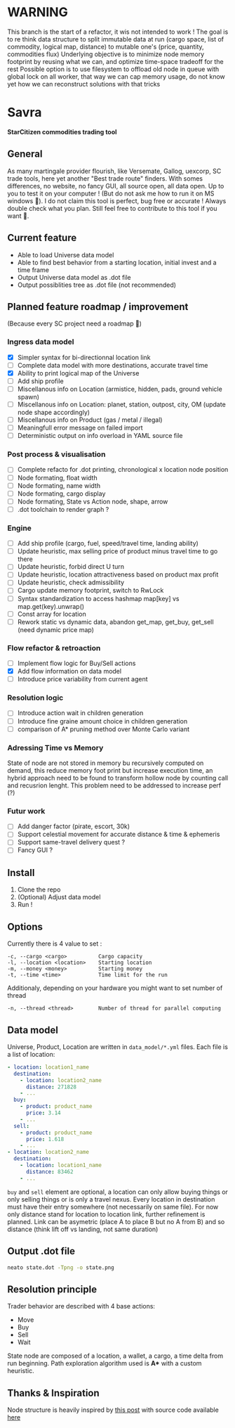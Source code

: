 # WARNING

This branch is the start of a refactor, it wis not intended to work !
The goal is to re think data structure to split immutable data at run (cargo space, list of commodity, logical map, distance) to mutable one's (price, quantity, commodities flux)
Underlying objective is to minimize node memory footprint by reusing what we can, and optimize time-space tradeoff for the rest
Possible option is to use filesystem to offload old node in queue with global lock on all worker, that way we can cap memory usage, do not know yet how we can reconstruct solutions with that tricks


# Savra
**StarCitizen commodities trading tool**

## General

As many martingale provider flourish, like Versemate, Gallog, uexcorp, SC trade tools, here yet another "Best trade route" finders. With somes differences, no website, no fancy GUI, all source open, all data open. Up to you to test it on your computer ! (But do not ask me how to run it on MS windows :shrug:). I do not claim this tool is perfect, bug free or accurate ! Always double check what you plan. Still feel free to contribute to this tool if you want :hugs:.

## Current feature

- Able to load Universe data model
- Able to find best behavior from a starting location, initial invest and a time frame
- Output Universe data model as .dot file
- Output possiblities tree as .dot file (not recommended)

## Planned feature roadmap / improvement
(Because every SC project need a roadmap :grimacing:)


### Ingress data model

- [x] Simpler syntax for bi-directionnal location link
- [ ] Complete data model with more destinations, accurate travel time
- [x] Ability to print logical map of the Universe
- [ ] Add ship profile
- [ ] Miscellanous info on Location (armistice, hidden, pads, ground vehicle spawn)
- [ ] Miscellanous info on Location: planet, station, outpost, city, OM (update node shape accordingly)
- [ ] Miscellanous info on Product (gas / metal / illegal)
- [ ] Meaningfull error message on failed import
- [ ] Deterministic output on info overload in YAML source file

### Post process & visualisation

- [ ] Complete refacto for .dot printing, chronological x location node position
- [ ] Node formating, float width
- [ ] Node formating, name width
- [ ] Node formating, cargo display
- [ ] Node formating, State vs Action node, shape, arrow
- [ ] .dot toolchain to render graph ?

### Engine

- [ ] Add ship profile (cargo, fuel, speed/travel time, landing ability)
- [ ] Update heuristic, max selling price of product minus travel time to go there
- [ ] Update heuristic, forbid direct U turn
- [ ] Update heuristic, location attractiveness based on product max profit
- [ ] Update heuristic, check admissibility
- [ ] Cargo update memory footprint, switch to RwLock
- [ ] Syntax standardization to access hashmap map[key] vs map.get(key).unwrap()
- [ ] Const array for location
- [ ] Rework static vs dynamic data, abandon get_map, get_buy, get_sell (need dynamic price map)

### Flow refactor & retroaction

- [ ] Implement flow logic for Buy/Sell actions
- [x] Add flow information on data model
- [ ] Introduce price variability from current agent

### Resolution logic

- [ ] Introduce action wait in children generation
- [ ] Introduce fine graine amount choice in children generation
- [ ] comparison of A* pruning method over Monte Carlo variant

### Adressing Time vs Memory

State of node are not stored in memory bu recursively computed on demand, this reduce memory foot print but increase execution time, an hybrid approach need to be found to transform hollow node by counting call and recusrion lenght. This problem need to be addressed to increase perf (?)

### Futur work

- [ ] Add danger factor (pirate, escort, 30k)
- [ ] Support celestial movement for accurate distance & time & ephemeris
- [ ] Support same-travel delivery quest ?
- [ ] Fancy GUI ?

## Install

1. Clone the repo
2. (Optional) Adjust data model
3. Run !

## Options

Currently there is 4 value to set :
```
-c, --cargo <cargo>          Cargo capacity
-l, --location <location>    Starting location
-m, --money <money>          Starting money
-t, --time <time>            Time limit for the run
```

Additionaly, depending on your hardware you might want to set number of thread
```
-n, --thread <thread>        Number of thread for parallel computing
```


## Data model

Universe, Product, Location are written in `data_model/*.yml` files. Each file is a list of location:

```yaml
- location: location1_name
  destination:
    - location: location2_name
      distance: 271828
    - ...
  buy:
    - product: product_name
      price: 3.14
    - ...
  sell:
    - product: product_name
      price: 1.618
    - ...
- location: location2_name
  destination:
    - location: location1_name
      distance: 83462
    - ...
```

`buy` and `sell` element are optional, a location can only allow buying things or only selling things or is only a travel nexus.
Every location in destination must have their entry somewhere (not necessarily on same file).
For now only distance stand for location to location link, further refinement is planned. Link can be asymetric (place A to place B but no A from B) and so distance (think lift off vs landing, not same duration)

## Output .dot file

```bash
neato state.dot -Tpng -o state.png
```

## Resolution principle

Trader behavior are described with 4 base actions:
- Move
- Buy
- Sell
- Wait

State node are composed of a location, a wallet, a cargo, a time delta from run beginning.
Path exploration algorithm used is __A*__ with a custom heuristic.

## Thanks & Inspiration

Node structure is heavily inspired by [this post](https://developerlife.com/2022/02/24/rust-non-binary-tree/) with source code available [here](https://gist.github.com/rust-play/b194d56e5dcd538d88dc4e490c39862b)



